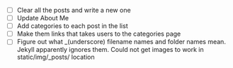 - [ ] Clear all the posts and write a new one
- [ ] Update About Me
- [ ] Add categories to each post in the list
- [ ] Make them links that takes users to the categories page
- [ ] Figure out what _(underscore) filename names and folder names mean. Jekyll apparently ignores them.
      Could not get images to work in static/img/_posts/<post-name><image-name> location